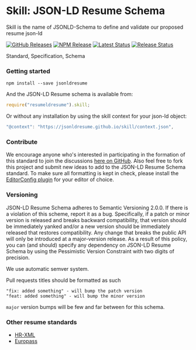# Skill: JSON-LD Resume Schema
Skill is the name of JSONLD-Schema to define and validate our proposed resume json-ld

[![GitHub Releases](https://badgen.net/github/tag/jsonldresume/skill)](https://github.com/jsonldresume/skill/releases)
[![NPM Release](https://badgen.net/npm/v/jsonldresume)](https://www.npmjs.com/package/jsonldresume)
[![Latest Status](https://github.com/jsonldresume/skill/workflows/Latest/badge.svg)](https://github.com/vanillawc/wc-template/actions)
[![Release Status](https://github.com/jsonldresume/skill/workflows/Release/badge.svg)](https://github.com/vanillawc/wc-template/actions)

Standard, Specification, Schema

### Getting started

```
npm install --save jsonldresume
```

And the JSON-LD Resume schema is available from:

```js
require("resumeldresume").skill;
```

Or without any installation by using the skill context for your json-ld object:

```js
"@context": "https://jsonldresume.github.io/skill/context.json",
```
### Contribute

We encourage anyone who's interested in participating in the formation of this standard to join the discussions [here on GitHub](https://github.com/jsonldresume/skill/issues). Also feel free to fork this project and submit new ideas to add to the JSON-LD Resume Schema standard. To make sure all formatting is kept in check, please install the [EditorConfig plugin](http://editorconfig.org/) for your editor of choice.

### Versioning

JSON-LD Resume Schema adheres to Semantic Versioning 2.0.0. If there is a violation of
this scheme, report it as a bug. Specifically, if a patch or minor version is
released and breaks backward compatibility, that version should be immediately
yanked and/or a new version should be immediately released that restores
compatibility. Any change that breaks the public API will only be introduced at
a major-version release. As a result of this policy, you can (and should)
specify any dependency on JSON-LD Resume Schema by using the Pessimistic Version
Constraint with two digits of precision.

We use automatic semver system.

Pull requests titles should be formatted as such

```
"fix: added something" - will bump the patch version
"feat: added something" - will bump the minor version
```

`major` version bumps will be few and far between for this schema.

### Other resume standards

- [HR-XML](https://schemas.liquid-technologies.com/HR-XML/2007-04-15/)
- [Europass](http://europass.cedefop.europa.eu/about-europass)
